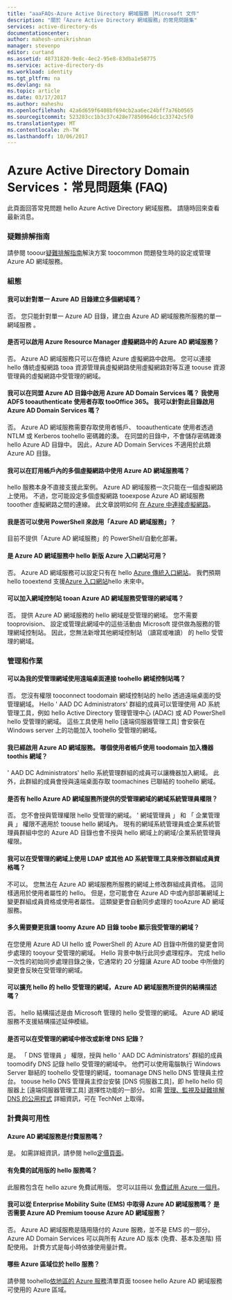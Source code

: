 ```yaml
---
title: "aaaFAQs-Azure Active Directory 網域服務 |Microsoft 文件"
description: "關於「Azure Active Directory 網域服務」的常見問題集"
services: active-directory-ds
documentationcenter: 
author: mahesh-unnikrishnan
manager: stevenpo
editor: curtand
ms.assetid: 48731820-9e8c-4ec2-95e8-83dba1e58775
ms.service: active-directory-ds
ms.workload: identity
ms.tgt_pltfrm: na
ms.devlang: na
ms.topic: article
ms.date: 03/17/2017
ms.author: maheshu
ms.openlocfilehash: 42a6d659f6408bf694cb2aa6ec24bff7a76b0565
ms.sourcegitcommit: 523283cc1b3c37c428e77850964dc1c33742c5f0
ms.translationtype: MT
ms.contentlocale: zh-TW
ms.lasthandoff: 10/06/2017
---
```

# <a name="azure-active-directory-domain-services-frequently-asked-questions-faqs"></a>Azure Active Directory Domain Services：常見問題集 (FAQ)
此頁面回答常見問題 hello Azure Active Directory 網域服務。 請隨時回來查看最新消息。

### <a name="troubleshooting-guide"></a>疑難排解指南
請參閱 tooour[疑難排解指南](active-directory-ds-troubleshooting.md)解決方案 toocommon 問題發生時的設定或管理 Azure AD 網域服務。

### <a name="configuration"></a>組態
#### <a name="can-i-create-multiple-domains-for-a-single-azure-ad-directory"></a>我可以針對單一 Azure AD 目錄建立多個網域嗎？
否。 您只能針對單一 Azure AD 目錄，建立由 Azure AD 網域服務所服務的單一網域服務 。  

#### <a name="can-i-enable-azure-ad-domain-services-in-an-azure-resource-manager-virtual-network"></a>是否可以啟用 Azure Resource Manager 虛擬網路中的 Azure AD 網域服務？
否。 Azure AD 網域服務只可以在傳統 Azure 虛擬網路中啟用。 您可以連接 hello 傳統虛擬網路 tooa 資源管理員虛擬網路使用虛擬網路對等互連 toouse 資源管理員的虛擬網路中受管理的網域。

#### <a name="can-i-enable-azure-ad-domain-services-in-a-federated-azure-ad-directory-i-use-adfs-tooauthenticate-users-for-access-toooffice-365-can-i-enable-azure-ad-domain-services-for-this-directory"></a>我可以在同盟 Azure AD 目錄中啟用 Azure AD Domain Services 嗎？ 我使用 ADFS tooauthenticate 使用者存取 tooOffice 365。 我可以針對此目錄啟用 Azure AD Domain Services 嗎？
否。 Azure AD 網域服務需要存取使用者帳戶、 tooauthenticate 使用者透過 NTLM 或 Kerberos toohello 密碼雜的湊。 在同盟的目錄中，不會儲存密碼雜湊 hello Azure AD 目錄中。 因此，Azure AD Domain Services 不適用於此類 Azure AD 目錄。

#### <a name="can-i-make-azure-ad-domain-services-available-in-multiple-virtual-networks-within-my-subscription"></a>我可以在訂用帳戶內的多個虛擬網路中使用 Azure AD 網域服務嗎？
hello 服務本身不直接支援此案例。 Azure AD 網域服務一次只能在一個虛擬網路上使用。 不過，您可能設定多個虛擬網路 tooexpose Azure AD 網域服務 tooother 虛擬網路之間的連線。 此文章說明如何 [在 Azure 中連接虛擬網路](../vpn-gateway/virtual-networks-configure-vnet-to-vnet-connection.md)。

#### <a name="can-i-enable-azure-ad-domain-services-using-powershell"></a>我是否可以使用 PowerShell 來啟用「Azure AD 網域服務」？
目前不提供「Azure AD 網域服務」的 PowerShell/自動化部署。

#### <a name="is-azure-ad-domain-services-available-in-hello-new-azure-portal"></a>是 Azure AD 網域服務中 hello 新版 Azure 入口網站可用？
否。 Azure AD 網域服務可以設定只有在 hello [Azure 傳統入口網站](https://manage.windowsazure.com)。 我們預期 hello tooextend 支援[Azure 入口網站](https://portal.azure.com)hello 未來中。

#### <a name="can-i-add-domain-controllers-tooan-azure-ad-domain-services-managed-domain"></a>可以加入網域控制站 tooan Azure AD 網域服務受管理的網域嗎？
否。 提供 Azure AD 網域服務的 hello 網域是受管理的網域。 您不需要 tooprovision、 設定或管理此網域中的這些活動由 Microsoft 提供做為服務的管理網域控制站。 因此，您無法新增其他網域控制站 （讀寫或唯讀） 的 hello 受管理的網域。

### <a name="administration-and-operations"></a>管理和作業
#### <a name="can-i-connect-toohello-domain-controller-for-my-managed-domain-using-remote-desktop"></a>可以為我的受管理網域使用遠端桌面連接 toohello 網域控制站嗎？
否。 您沒有權限 tooconnect toodomain 網域控制站的 hello 透過遠端桌面的受管理網域。 Hello ' AAD DC Administrators' 群組的成員可以管理使用 AD 系統管理工具，例如 hello Active Directory 管理管理中心 (ADAC) 或 AD PowerShell hello 受管理的網域。 這些工具使用 hello [遠端伺服器管理工具] 會安裝在 Windows server 上的功能加入 toohello 受管理的網域。

#### <a name="ive-enabled-azure-ad-domain-services-what-user-account-do-i-use-toodomain-join-machines-toothis-domain"></a>我已經啟用 Azure AD 網域服務。 哪個使用者帳戶使用 toodomain 加入機器 toothis 網域？
' AAD DC Administrators' hello 系統管理群組的成員可以讓機器加入網域。 此外，此群組的成員會授與遠端桌面存取 toomachines 已聯結的 toohello 網域。

#### <a name="do-i-have-domain-administrator-privileges-for-hello-managed-domain-provided-by-azure-ad-domain-services"></a>是否有 hello Azure AD 網域服務所提供的受管理網域的網域系統管理員權限？
否。 您不會授與管理權限 hello 受管理的網域。 ' 網域管理員 」 和 「 企業管理員 」 權限不適用於 toouse hello 網域內。 現有的網域系統管理員或企業系統管理員群組中您的 Azure AD 目錄也會不授與 hello 網域上的網域/企業系統管理員權限。

#### <a name="can-i-modify-group-memberships-using-ldap-or-other-ad-administrative-tools-on-managed-domains"></a>我可以在受管理的網域上使用 LDAP 或其他 AD 系統管理工具來修改群組成員資格嗎？
不可以。 您無法在 Azure AD 網域服務所服務的網域上修改群組成員資格。 這同樣適用於使用者屬性的 hello。 但是，您可能會在 Azure AD 中或內部部署網域上變更群組成員資格或使用者屬性。 這類變更會自動同步處理的 tooAzure AD 網域服務。

#### <a name="how-long-does-it-take-for-changes-i-make-toomy-azure-ad-directory-toobe-visible-in-my-managed-domain"></a>多久需要變更我讓 toomy Azure AD 目錄 toobe 顯示我受管理的網域？
在您使用 Azure AD UI hello 或 PowerShell 的 Azure AD 目錄中所做的變更會同步處理的 tooyour 受管理的網域。 Hello 背景中執行此同步處理程序。 完成 hello 一次性的初始同步處理目錄之後，它通常約 20 分鐘讓 Azure AD toobe 中所做的變更會反映在受管理的網域。

#### <a name="can-i-extend-hello-schema-of-hello-managed-domain-provided-by-azure-ad-domain-services"></a>可以擴充 hello 的 hello 受管理的網域，Azure AD 網域服務所提供的結構描述嗎？
否。 hello 結構描述是由 Microsoft 管理的 hello 受管理的網域。 Azure AD 網域服務不支援結構描述延伸模組。

#### <a name="can-i-modify-or-add-dns-records-in-my-managed-domain"></a>是否可以在受管理的網域中修改或新增 DNS 記錄？
是。 「 DNS 管理員 」 權限，授與 hello ' AAD DC Administrators' 群組的成員 toomodify DNS 記錄 hello 受管理的網域中。 他們可以使用電腦執行 Windows Server 聯結的 toohello 受管理的網域，toomanage DNS hello DNS 管理員主控台。 toouse hello DNS 管理員主控台安裝 [DNS 伺服器工具]，即 hello hello 伺服器上 [遠端伺服器管理工具] 選擇性功能的一部分。 如需 [管理、監視及疑難排解 DNS 的公用程式](https://technet.microsoft.com/library/cc753579.aspx) 詳細資訊，可在 TechNet 上取得。

### <a name="billing-and-availability"></a>計費與可用性
#### <a name="is-azure-ad-domain-services-a-paid-service"></a>Azure AD 網域服務是付費服務嗎？
是。 如需詳細資訊，請參閱 hello[定價頁面](https://azure.microsoft.com/pricing/details/active-directory-ds/)。

#### <a name="is-there-a-free-trial-for-hello-service"></a>有免費的試用版的 hello 服務嗎？
此服務包含在 hello azure 免費試用版。 您可以註冊以 [免費試用 Azure 一個月](https://azure.microsoft.com/pricing/free-trial/)。

#### <a name="can-i-get-azure-ad-domain-services-as-part-of-enterprise-mobility-suite-ems-do-i-need-azure-ad-premium-toouse-azure-ad-domain-services"></a>我可以從 Enterprise Mobility Suite (EMS) 中取得 Azure AD 網域服務嗎？ 是否需要 Azure AD Premium toouse Azure AD 網域服務？
否。 Azure AD 網域服務是隨用隨付的 Azure 服務，並不是 EMS 的一部分。 Azure AD Domain Services 可以與所有 Azure AD 版本 (免費、基本及進階) 搭配使用。 計費方式是每小時依據使用量計費。

#### <a name="what-azure-regions-is-hello-service-available-in"></a>哪些 Azure 區域位於 hello 服務？
請參閱 toohello[依地區的 Azure 服務](https://azure.microsoft.com/regions/#services/)清單頁面 toosee hello Azure AD 網域服務可使用的 Azure 區域。
